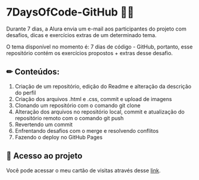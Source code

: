# 7DaysOfCode-GitHub 👩‍💻
Durante 7 dias, a Alura envia um e-mail aos participantes do projeto com desafios, dicas e exercícios extras de um determinado tema.

O tema disponível no momento é: 7 dias de código - GitHub, portanto, esse repositório contém os exercícios propostos + extras desse desafio.

## ✏ Conteúdos:
1. Criação de um repositório, edição do Readme e alteração da descrição do perfil
1. Criação dos arquivos .html e .css, commit e upload de imagens
1. Clonando um repositório com o comando git clone
1. Alteração dos arquivos no repositório local, commit e atualização do repositório remoto com o comando git push
1. Revertendo um commit
1. Enfrentando desafios com o merge e resolvendo conflitos
1. Fazendo o deploy no GitHub Pages

## 📁 Acesso ao projeto
Você pode acessar o meu cartão de visitas através desse [link](https://andressalmachado.github.io/7DaysOfCode-GitHub//).
